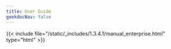 ```yaml
---
title: User Guide
geekdocNav: false
---
```

{{< include file="/static/_includes/1.3.4.1/manual_enterprise.html" type="html" >}}